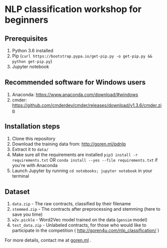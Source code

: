 # NLP classification workshop for beginners
## Prerequisites
 1.  Python 3.6 installed
 1.  Pip (`curl https://bootstrap.pypa.io/get-pip.py -o get-pip.py && python get-pip.py`)
 1.  Jupyter notebook

## Recommended software for Windows users
 1. Anaconda: https://www.anaconda.com/download/#windows
 1. cmder: https://github.com/cmderdev/cmder/releases/download/v1.3.6/cmder.zip

## Installation steps

 1.  Clone this repository
 1.  Download the training data from: http://goren.ml/pdnlp
 1.  Extract it to `data/`
 1.  Make sure all the requirements are installed `pip3 install -r requirements.txt` OR `conda install --yes --file requirements.txt` if you're with Anaconda
 1.  Launch Jupyter by running `cd notebooks; jupyter notebook` in your terminal


## Dataset

 1.  `data.zip` - The raw contracts, classified by their filename
 1.  `stemmed.zip` - The contracts after preprocessing and stemming (here to save you time)
 1.  `w2v.pickle` - Word2Vec model trained on the data (`gensim` model)
 1.  `test_data.zip` - Unlabeled contracts, for those who would like to participate in the competition ( http://goren4u.com/nlp_classification/ )


For more details, contact me at [goren.ml](http://www.goren.ml) .

